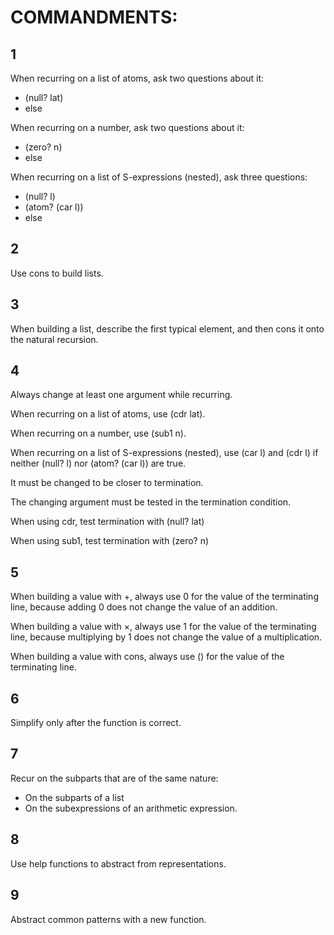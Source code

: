 # COMMANDMENTS:

## 1

When recurring on a list of atoms, ask two questions about it:

* (null? lat)
* else

When recurring on a number, ask two questions about it:

* (zero? n)
* else

When recurring on a list of S-expressions (nested), ask three questions:

* (null? l)
* (atom? (car l))
* else


## 2

Use cons to build lists.


## 3

When building a list, describe the first typical element, and then cons it onto the natural recursion.


## 4

Always change at least one argument while recurring.

When recurring on a list of atoms, use (cdr lat).

When recurring on a number, use (sub1 n).

When recurring on a list of S-expressions (nested), use (car l) and (cdr l) if neither (null? l) nor (atom? (car l)) are true.

It must be changed to be closer to termination.

The changing argument must be tested in the termination condition.

When using cdr, test termination with (null? lat)

When using sub1, test termination with (zero? n)


## 5

When building a value with +, always use 0 for the value of the terminating line, because adding 0 does not change the value of an addition.

When building a value with ×, always use 1 for the value of the terminating line, because multiplying by 1 does not change the value of a multiplication.

When building a value with cons, always use () for the value of the terminating line.


## 6

Simplify only after the function is correct.


## 7

Recur on the subparts that are of the same nature:

* On the subparts of a list
* On the subexpressions of an arithmetic expression.


## 8

Use help functions to abstract from representations.


## 9

Abstract common patterns with a new function.


